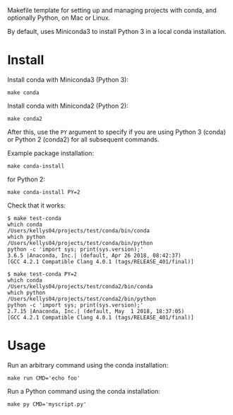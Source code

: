 Makefile template for setting up and managing projects with conda, and optionally Python, on Mac or Linux. 

By default, uses Miniconda3 to install Python 3 in a local conda installation. 

# Install

Install conda with Miniconda3 (Python 3):

```
make conda
```

Install conda with Miniconda2 (Python 2):

```
make conda2
```

After this, use the `PY` argument to specify if you are using Python 3 (conda) or Python 2 (conda2) for all subsequent commands. 

Example package installation:

```
make conda-install
```

for Python 2:

```
make conda-install PY=2
```

Check that it works:

```
$ make test-conda
which conda
/Users/kellys04/projects/test/conda/bin/conda
which python
/Users/kellys04/projects/test/conda/bin/python
python -c 'import sys; print(sys.version);'
3.6.5 |Anaconda, Inc.| (default, Apr 26 2018, 08:42:37)
[GCC 4.2.1 Compatible Clang 4.0.1 (tags/RELEASE_401/final)]

$ make test-conda PY=2
which conda
/Users/kellys04/projects/test/conda2/bin/conda
which python
/Users/kellys04/projects/test/conda2/bin/python
python -c 'import sys; print(sys.version);'
2.7.15 |Anaconda, Inc.| (default, May  1 2018, 18:37:05)
[GCC 4.2.1 Compatible Clang 4.0.1 (tags/RELEASE_401/final)]
```

# Usage

Run an arbitrary command using the conda installation:

```
make run CMD='echo foo'
```

Run a Python command using the conda installation:

```
make py CMD='myscript.py'
```

